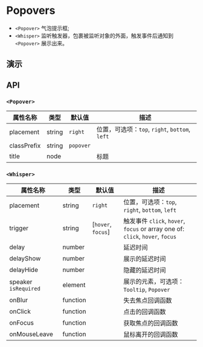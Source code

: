# Popovers [<i class="icon icon-edit2" ></i>](https://github.com/rsuite/rsuite.github.io/blob/master/src/components/popovers/index.md)

- `<Popover>` 气泡提示框;
- `<Whisper>` 监听触发器，包裹被监听对象的外面，触发事件后通知到 `<Popover>` 展示出来。


## 演示

<!--{demo}-->


## API

### `<Popover>`

| 属性名称        | 类型     | 默认值       | 描述                                      |
|-------------|--------|-----------|-----------------------------------------|
| placement   | string | `right`   | 位置，可选项：`top`, `right`, `bottom`, `left` |
| classPrefix | string | `popover` |                                         |
| title       | node   |           | 标题                              |



### `<Whisper>`

| 属性名称                 | 类型       | 默认值                | 描述                                                                         |
|----------------------|----------|--------------------|----------------------------------------------------------------------------|
| placement            | string   | `right`            | 位置，可选项：`top`, `right`, `bottom`, `left`                                    |
| trigger              | string   | [`hover`, `focus`] | 触发事件 `click`, `hover`, `focus` or  array one of: `click`, `hover`, `focus` |
| delay                | number   |                    | 延迟时间                                                                       |
| delayShow            | number   |                    | 展示的延迟时间                                                                    |
| delayHide            | number   |                    | 隐藏的延迟时间                                                                    |
| speaker `isRequired` | element  |                    | 展示的元素，可选项：`Tooltip`, `Popover`                                             |
| onBlur               | function |                    | 失去焦点回调函数                                                                   |
| onClick              | function |                    | 点击的回调函数                                                                    |
| onFocus              | function |                    | 获取焦点的回调函数                                                                  |
| onMouseLeave         | function |                    | 鼠标离开的回调函数                                                                  |
